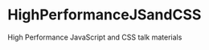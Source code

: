 HighPerformanceJSandCSS
=======================

High Performance JavaScript and CSS talk materials
